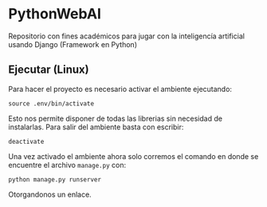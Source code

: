# PythonWebAI
Repositorio con fines académicos para jugar con la inteligencía artificial usando Django (Framework en Python)


## Ejecutar (Linux)
Para hacer el proyecto es necesario activar el ambiente ejecutando:

    source .env/bin/activate

Esto nos permite disponer de todas las librerias sin necesidad de instalarlas.
Para salir del ambiente basta con escribir:

    deactivate

Una vez activado el ambiente ahora solo corremos el comando en donde se encuentre el archivo `manage.py` con:

    python manage.py runserver

Otorgandonos un enlace.